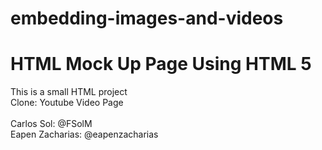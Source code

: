 # embedding-images-and-videos
# HTML Mock Up Page Using HTML 5

This is a small HTML project<br>
Clone: Youtube Video Page<br><br>
Carlos Sol: @FSolM<br>
Eapen Zacharias: @eapenzacharias
